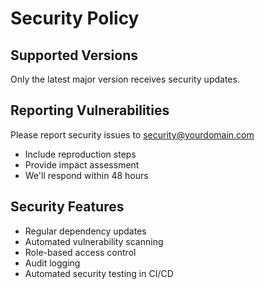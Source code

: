 # Security Policy

## Supported Versions
Only the latest major version receives security updates.

## Reporting Vulnerabilities
Please report security issues to security@yourdomain.com
- Include reproduction steps
- Provide impact assessment
- We'll respond within 48 hours

## Security Features
- Regular dependency updates
- Automated vulnerability scanning
- Role-based access control
- Audit logging
- Automated security testing in CI/CD
